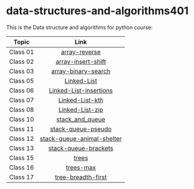 # data-structures-and-algorithms401

This is the Data structure and algorithms for python course:

| Topic   |      Link      |
|----------|:-------------:|
| Class 01 |[array-reverse](challenges/array-reverse/README.md) |
| Class 02 |[array-insert-shift](challenges/array-insert-shift/README.md) |
| Class 03 |[array-binary-search](challenges/array-binary-search/README.md) |
| Class 05 |[Linked-List](Data_structure/linked-list/README.md) |
| Class 06 |[Linked-List-insertions](Data_structure/linked-list/README.md) |
| Class 07 |[Linked-List-kth](challenges/linked-list-kth/README.md) |
| Class 08 |[Linked-List-zip](challenges/linked-list-zip/README.md) |
| Class 10 |[stack_and_queue](stack-and-queue/README.md) |
| Class 11 |[stack-queue-pseudo](challenges/stack-queue-pseudo/README.md) |
| Class 12 |[stack-queue-animal-shelter](challenges/stack-queue-animal-shelter/README.md) |
| Class 13 |[stack-queue-brackets](challenges/stack-queue-brackets/README.md) |
| Class 15 |[trees](Data_structure/trees/README.md) |
| Class 16 |[trees-max](challenges/tree-max/README.md) |
| Class 17 |[tree-breadth-first](challenges/tree-breadth-first/README.md) |
